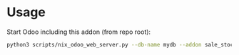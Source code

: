 # Usage

Start Odoo including this addon (from repo root):

```bash
python3 scripts/nix_odoo_web_server.py --db-name mydb --addon sale_stock_line_sequence
```
